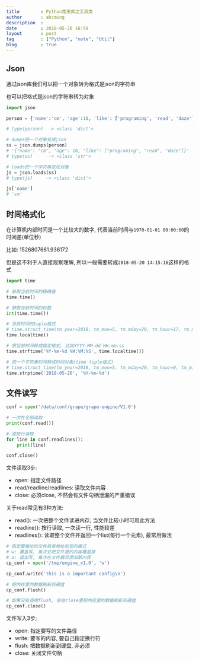 ```yaml
---
title        : Python常用库之工具类
author       : ahcming
description  : 
date         : 2018-05-20 16:59
layout       : post
tag          : ["Python", "note", "Util"]
blog         : true
---
```


## Json

通过json库我们可以把一个对象转为格式是json的字符串

也可以把格式是json的字符串转为对象

```python
import json

person = {'name':'cm', 'age':18, 'like': ['programing', 'read', 'daze']}

# type(person)  -> <class 'dict'>

# dumps把一个对象变成json 
ss = json.dumps(person)
# '{"name": "cm", "age": 18, "like": ["programing", "read", "daze"]}'
# type(ss)      -> <class 'str'>

# loads把一个字符串变成对象
js = json.loads(ss)
# type(js)     -> <class 'dict'>

js['name']
# 'cm'
```

## 时间格式化

在计算机内部时间是一个比较大的数字, 代表当前时间与`1970-01-01 00:00:00`的时间差(单位秒)

比如: 1526807661.936172

但是这不利于人直接观察理解, 所以一般需要转成`2018-05-20 14:15:16`这样的格式 

```python
import time

# 获取当前时间的精确值
time.time()

# 获取当前时间的秒数
int(time.time())

# 当前时间的tuple格式
# time.struct_time(tm_year=2018, tm_mon=5, tm_mday=20, tm_hour=17, tm_min=22, tm_sec=11, tm_wday=6, tm_yday=140, tm_isdst=0)
time.localtime()

# 把当前时间转成指定格式, 比如YYYY-MM-dd HH:mm:ss
time.strftime('%Y-%m-%d %H:%M:%S', time.localtime())

# 把一个字符串时间转成时间对象(time tuple格式)
# time.struct_time(tm_year=2018, tm_mon=5, tm_mday=20, tm_hour=0, tm_min=0, tm_sec=0, tm_wday=6, tm_yday=140, tm_isdst=-1)
time.strptime('2018-05-20', '%Y-%m-%d')
```

## 文件读写


```python
conf = open('/data/conf/grape/grape-engine/V1.0')

# 一次性全部读取
print(conf.read())

# 或按行读取
for line in conf.readlines():
    print(line)

conf.close()
```

文件读取3步:

- open: 指定文件路径
- read/readline/readlines: 读取文件内容
- close: 必须close, 不然会有文件句柄泄漏的严重错误

关于read常见有3种方法:

- read(): 一次把整个文件读进内存; 当文件比较小时可用此方法
- readline(): 按行读取, 一次读一行, 性能较差
- readlines(): 读取整个文件并返回一个list(每行一个元素), 最常用做法


```python
# 指定要输出的文件目录地址和写的模式
# w: 覆盖写, 每次会把文件里的内容覆盖掉
# a: 追加写, 每次在文件最后添加新内容
cp_conf = open('/tmp/engine_v1.0', 'w')

cp_conf.write('this is a important config\n')

# 把内存里的数据刷新到硬盘
cp_conf.flush()

# 如果没有调用flush, 会在close里把内存里的数据刷新到硬盘
cp_conf.close()
```

文件写入3步;

- open: 指定要写的文件路径
- write: 要写的内容, 要自己指定换行符
- flush: 把数据刷新到硬盘, 非必须
- close: 关闭文件句柄

